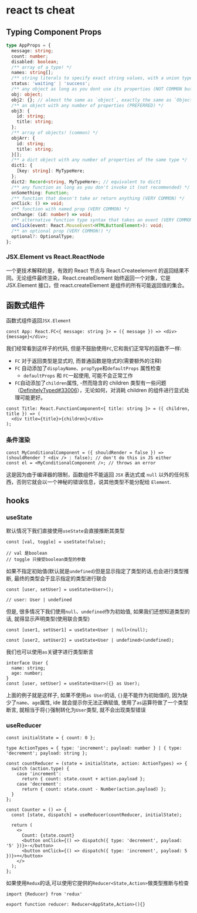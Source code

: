 # react ts cheat

## Typing Component Props

```ts
type AppProps = {
  message: string;
  count: number;
  disabled: boolean;
  /** array of a type! */
  names: string[];
  /** string literals to specify exact string values, with a union type to join them together */
  status: 'waiting' | 'success';
  /** any object as long as you dont use its properties (NOT COMMON but useful as placeholder) */
  obj: object;
  obj2: {}; // almost the same as `object`, exactly the same as `Object`
  /** an object with any number of properties (PREFERRED) */
  obj3: {
    id: string;
    title: string;
  };
  /** array of objects! (common) */
  objArr: {
    id: string;
    title: string;
  }[];
  /** a dict object with any number of properties of the same type */
  dict1: {
    [key: string]: MyTypeHere;
  };
  dict2: Record<string, MyTypeHere>; // equivalent to dict1
  /** any function as long as you don't invoke it (not recommended) */
  onSomething: Function;
  /** function that doesn't take or return anything (VERY COMMON) */
  onClick: () => void;
  /** function with named prop (VERY COMMON) */
  onChange: (id: number) => void;
  /** alternative function type syntax that takes an event (VERY COMMON) */
  onClick(event: React.MouseEvent<HTMLButtonElement>): void;
  /** an optional prop (VERY COMMON!) */
  optional?: OptionalType;
};
```

### JSX.Element vs React.ReactNode

一个更技术解释的是，有效的 React 节点与 React.Createelement 的返回结果不同。无论组件最终渲染，React.createElement 始终返回一个对象，它是 JSX.Element 接口，但 react.createElement 是组件的所有可能返回值的集合。

## 函数式组件

函数式组件返回`JSX.Element`

```tsx
const App: React.FC<{ message: string }> = ({ message }) => <div>{message}</div>;
```

我们经常看到这样子的代码, 但是不鼓励使用`FC`,它和我们正常写的函数不一样:

- `FC` 对于返回类型是显式的, 而普通函数是隐式的(需要额外的注释)
- `FC` 自动添加了`displayName`、`propType`和`defaultProps` 属性检查
  - `defaultProps` 和 `FC`一起使用, 可能不会正常工作
- `FC`自动添加了`children`属性, -然而隐含的 children 类型有一些问题（[DefinitelyTyped#33006](https://github.com/DefinitelyTyped/DefinitelyTyped/issues/33006)），无论如何，对消耗 children 的组件进行显式处理可能更好。

```tsx
const Title: React.FunctionComponent<{ title: string }> = ({ children, title }) => (
  <div title={title}>{children}</div>
);
```

### 条件渲染

```tsx
const MyConditionalComponent = ({ shouldRender = false }) => (shouldRender ? <div /> : false); // don't do this in JS either
const el = <MyConditionalComponent />; // throws an error
```

这是因为由于编译器的限制，函数组件不能返回 `JSX` 表达式或 `null` 以外的任何东西，否则它就会以一个神秘的错误信息，说其他类型不能分配给 `Element`.

## hooks

### useState

默认情况下我们直接使用`useState`会直接推断其类型

```tsx
const [val, toggle] = useState(false);

// val 是boolean
// toggle 只接受boolean类型的参数
```

如果不指定初始值(默认就是`undefined`)但是显示指定了类型的话,也会进行类型推断, 最终的类型会于显示指定的类型进行联合

```tsx
const [user, setUser] = useState<User>();

// user: User | undefined
```

但是, 很多情况下我们使用`null`、`undefined`作为初始值, 如果我们还想知道类型的话, 就得显示声明类型(使用联合类型)

```tsx
const [user1, setUser1] = useState<User | null>(null);

const [user2, setUser2] = useState<User | undefined>(undefined);
```

我们也可以使用`as`关键字进行类型断言

```tsx
interface User {
  name: string;
  age: number;
}
const [user, setUser] = useState<User>({} as User);
```

上面的例子就是这样子, 如果不使用`as User`的话, `{}`是不能作为初始值的, 因为缺少了`name`、`age`属性, ide 就会提示你无法正确赋值, 使用了`as`运算符做了一个类型断言, 就相当于将`{}`强制转化为`User`类型, 就不会出现类型错误

### useReducer

```tsx
const initialState = { count: 0 };

type ActionTypes = { type: 'increment'; payload: number } | { type: 'decrement'; payload: string };

const countReducer = (state = initialState, action: ActionTypes) => {
  switch (action.type) {
    case 'increment':
      return { count: state.count + action.payload };
    case 'decrement':
      return { count: state.count - Number(action.payload) };
  }
};

const Counter = () => {
  const [state, dispatch] = useReducer(countReducer, initialState);

  return (
    <>
      Count: {state.count}
      <button onClick={() => dispatch({ type: 'decrement', payload: '5' })}>-</button>
      <button onClick={() => dispatch({ type: 'increment', payload: 5 })}>+</button>
    </>
  );
};
```

如果使用`Redux`的话,可以使用它提供的`Reducer<State,Action>`做类型推断与检查

```tsx
import {Reducer} from 'redux'

export function reducer: Reducer<AppState,Action>(){}
```
